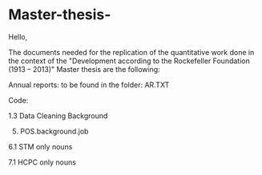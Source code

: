 # Master-thesis-

Hello, 

The documents needed for the replication of the quantitative work done in the context of the 
"Development according to the Rockefeller Foundation (1913 – 2013)" Master thesis are the following:

Annual reports: to be found in the folder: AR.TXT

Code:

1.3 Data Cleaning Background

5. POS.background.job

6.1 STM only nouns

7.1 HCPC only nouns
